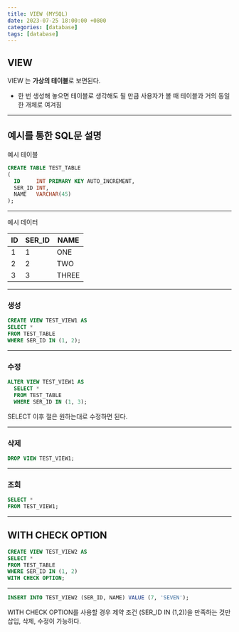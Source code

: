 ```yaml
---
title: VIEW (MYSQL)
date: 2023-07-25 18:00:00 +0800
categories: [database]
tags: [database]
---
```


## VIEW

VIEW 는 **가상의 테이블**로 보면된다.

- 한 번 생성해 놓으면 테이블로 생각해도 될 만큼 사용자가 볼 때 테이블과 거의 동일한 개체로 여겨짐

---

## 예시를 통한 SQL문 설명

예시 테이블

```sql
CREATE TABLE TEST_TABLE
(
  ID     INT PRIMARY KEY AUTO_INCREMENT,
  SER_ID INT,
  NAME   VARCHAR(45)
);
```

---

예시 데이터

| ID  | SER_ID | NAME  |
|-----|--------|-------|
| 1   | 1      | ONE   |
| 2   | 2      | TWO   |
| 3   | 3      | THREE |

---

### 생성

```sql
CREATE VIEW TEST_VIEW1 AS
SELECT *
FROM TEST_TABLE
WHERE SER_ID IN (1, 2);
```

---

### 수정

```sql
ALTER VIEW TEST_VIEW1 AS
  SELECT *
  FROM TEST_TABLE
  WHERE SER_ID IN (1, 3);
```

SELECT 이후 절은 원하는대로 수정하면 된다.

---

### 삭제

```sql
DROP VIEW TEST_VIEW1;
```

---

### 조회

```sql
SELECT *
FROM TEST_VIEW1;
```

---

## WITH CHECK OPTION

```sql
CREATE VIEW TEST_VIEW2 AS
SELECT *
FROM TEST_TABLE
WHERE SER_ID IN (1, 2)
WITH CHECK OPTION;

```

---

```sql
INSERT INTO TEST_VIEW2 (SER_ID, NAME) VALUE (7, 'SEVEN');
```

WITH CHECK OPTION를 사용할 경우 제약 조건 (SER_ID IN (1,2))을 만족하는 것만 삽입, 삭제, 수정이 가능하다.

##
